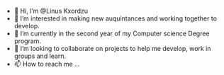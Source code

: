 - 👋 Hi, I’m @Linus Kxordzu
- 👀 I’m interested in making new auquintances and working together to develop. 
- 🌱 I’m currently in the second year of my Computer science Degree program.
- 💞️ I’m looking to collaborate on projects to help me develop, work in groups and learn.
- 📫 How to reach me ...

<!---
LinXar-ok/LinXar-ok is a ✨ special ✨ repository because its `README.md` (this file) appears on your GitHub profile.
You can click the Preview link to take a look at your changes.
--->
